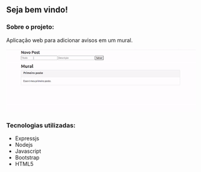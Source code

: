 <h2>Seja bem vindo!</h2>
<h3>Sobre o projeto:</h3>
<p>
  Aplicação web para adicionar avisos em um mural.
</p>
<img src="ezgif.com-gif-maker.gif"/>
<h3>Tecnologias utilizadas:</h3>
<ul>
  <li>
    Expressjs 
  </li>
  <li>
    Nodejs 
  </li>
  <li>
    Javascript 
  </li>
  <li>
    Bootstrap
  </li>
  <li>
    HTML5
  </li>
</ul>
